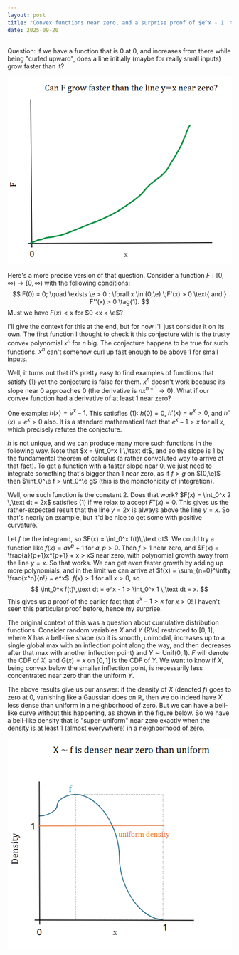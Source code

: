 ```yaml
---
layout: post
title: "Convex functions near zero, and a surprise proof of $e^x - 1  >x$ "
date: 2025-09-20
---
```

$\newcommand{\e}{\varepsilon}$


Question: if we have a function that is $0$ at $0$, and increases from there while being "curled upward", does a line initially (maybe for really small inputs) grow faster than it?

![Can a function that curls up like this, and goes through the origin, always be above the line y=x near zero?](/assets/posts/2025-09-20/problem-statement.png)

Here's a more precise version of that question. Consider a function $F : [0,\infty) \to [0,\infty)$ with the following conditions:
$$
F(0) = 0; \quad \exists \e > 0 : \forall x \in (0,\e) \;F'(x) > 0 \text{ and } F''(x) > 0 \tag{1}.
$$
Must we have $F(x) < x$ for $0  <x < \e$? 

I'll give the context for this at the end, but for now I'll just consider it on its own. The first function I thought to check it this conjecture with is the trusty convex polynomial $x^n$ for $n$ big. The conjecture happens to be true for such functions. $x^n$ can't somehow curl up fast enough to be above $1$ for small inputs.

Well, it turns out that it's pretty easy to find examples of functions that satisfy $(1)$ yet the conjecture is false for them. $x^n$ doesn't work because its slope near $0$ approaches $0$ (the derivative is $nx^{n-1} \to 0$). What if our convex function had a derivative of at least $1$ near zero? 

One example: $h(x) = e^x-1$. This satisfies $(1)$: $h(0) = 0$, $h'(x) = e^x > 0$, and $h''(x) = e^x > 0$ also. It is a standard mathematical fact that $e^x - 1 > x$ for all $x$, which precisely refutes the conjecture.

$h$ is not unique, and we can produce many more such functions in the following way. Note that $x = \int_0^x 1 \,\text dt$, and so the slope is $1$ by the fundamental theorem of calculus (a rather convoluted way to arrive at that fact). To get a function with a faster slope near $0$, we just need to integrate something that's bigger than $1$ near zero, as if $f > g$ on $(0,\e)$ then $\int_0^\e f > \int_0^\e g$ (this is the monotonicity of integration).

Well, one such function is the constant $2$. Does that work? $F(x) = \int_0^x 2 \,\text dt = 2x$ satisfies $(1)$ if we relax to accept $F''(x) = 0$. This gives us the rather-expected result that the line $y = 2x$ is always above the line $y = x$. So that's nearly an example, but it'd be nice to get some with positive curvature.

Let $f$ be the integrand, so $F(x) = \int_0^x f(t)\,\text dt$. We could try a function like $f(x) = ax^p + 1$ for $a,p>0$. Then $f > 1$ near zero, and $F(x) = \frac{a}{p+1}x^{p+1} + x > x$ near zero, with polynomial growth away from the line $y=x$. So that works. We can get even faster growth by adding up more polynomials, and in the limit we can arrive at $f(x) = \sum_{n=0}^\infty \frac{x^n}{n!} = e^x$. $f(x) > 1$ for all $x > 0$, so 
$$
\int_0^x f(t)\,\text dt = e^x - 1 > \int_0^x 1 \,\text dt = x.
$$
This gives us a proof of the earlier fact that $e^x - 1 > x$ for $x > 0$! I haven't seen this particular proof before, hence my surprise.


The original context of this was a question about cumulative distribution functions. Consider random variables $X$ and $Y$ (RVs) restricted to $[0,1]$, where $X$ has a bell-like shape (so it is smooth, unimodal, increases up to a single global max with an inflection point along the way, and then decreases after that max with another inflection point) and $Y \sim \text{Unif}(0,1)$. $F$ will denote the CDF of $X$, and $G(x) = x$ on $[0,1]$ is the CDF of $Y$. We want to know if $X$, being convex below the smaller inflection point, is necessarily less concentrated near zero than the uniform $Y$. 

The above results give us our answer: if the density of $X$ (denoted $f$) goes to zero at $0$, vanishing like a Gaussian does on $\mathbb R$, then we do indeed have $X$ less dense than uniform in a neighborhood of zero. But we can have a bell-like curve without this happening, as shown in the figure below. So we have a bell-like density that is "super-uniform" near zero exactly when the density is at least $1$ (almost everywhere) in a neighborhood of zero. 

![This density leads to a CDF that satisfies (1) yet is denser than uniform near zero](/assets/posts/2025-09-20/example.png)
